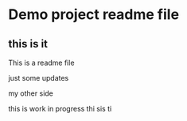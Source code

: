 # Demo project readme file

## this is it

This is a readme file

just some updates

my other side

this is work in progress thi sis ti
